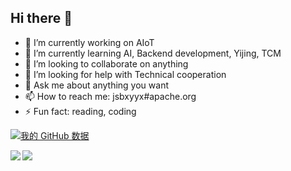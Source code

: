 ## Hi there 👋

- 🔭 I’m currently working on AIoT
- 🌱 I’m currently learning AI, Backend development, Yijing, TCM
- 👯 I’m looking to collaborate on anything
- 🤔 I’m looking for help with Technical cooperation
- 💬 Ask me about anything you want
- 📫 How to reach me: jsbxyyx#apache.org
- ⚡ Fun fact: reading, coding

[![我的 GitHub 数据](https://github-readme-stats.vercel.app/api?username=jsbxyyx&show_icons=true&theme=radical)]()

<a href="#" style="cursor: default;">
  <img align="left" src="https://github-readme-stats.vercel.app/api/top-langs/?username=jsbxyyx&hide=html,thrift&layout=compact" />
</a>
<a href="#" style="cursor: default;">
  <img  src="https://github-profile-trophy.vercel.app/?username=jsbxyyx&theme=flat&row=1&column=7&no-frame=true&no-bg=true" />
</div>
